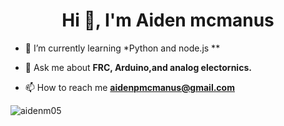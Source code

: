<h1 align="center">Hi 👋, I'm Aiden mcmanus</h1>


- 🌱 I’m currently learning *Python and node.js **

- 💬 Ask me about **FRC, Arduino,and analog electornics.**

- 📫 How to reach me **aidenpmcmanus@gmail.com**


<p><img align="left" src="https://github-readme-stats.vercel.app/api/top-langs?username=aidenm05&show_icons=true&locale=en&layout=compact" alt="aidenm05" /></p>

